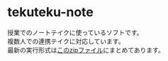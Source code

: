 # tekuteku-note
授業でのノートテイクに使っているソフトです。  
複数人での連携テイクに対応しています。  
最新の実行形式は[このzipファイル](てくてくノート.zip)にまとめてあります。  
